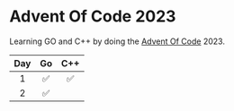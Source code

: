 # Advent Of Code 2023

Learning GO and C++ by doing the [Advent Of Code](https://adventofcode.com/2023/about) 2023.

| Day | Go  | C++ |
| :-: | :-: | :-: |
|  1  | ✅  | ✅  |
|  2  | ✅  |     |
